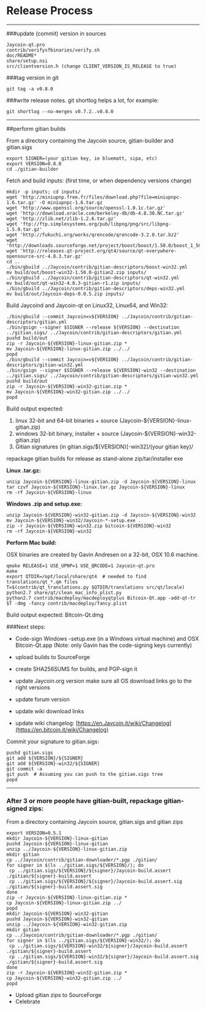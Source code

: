 Release Process
====================

* * *

###update (commit) version in sources


	Jaycoin-qt.pro
	contrib/verifysfbinaries/verify.sh
	doc/README*
	share/setup.nsi
	src/clientversion.h (change CLIENT_VERSION_IS_RELEASE to true)

###tag version in git

	git tag -a v0.8.0

###write release notes. git shortlog helps a lot, for example:

	git shortlog --no-merges v0.7.2..v0.8.0

* * *

##perform gitian builds

 From a directory containing the Jaycoin source, gitian-builder and gitian.sigs
  
	export SIGNER=(your gitian key, ie bluematt, sipa, etc)
	export VERSION=0.8.0
	cd ./gitian-builder

 Fetch and build inputs: (first time, or when dependency versions change)

	mkdir -p inputs; cd inputs/
	wget 'http://miniupnp.free.fr/files/download.php?file=miniupnpc-1.6.tar.gz' -O miniupnpc-1.6.tar.gz
	wget 'http://www.openssl.org/source/openssl-1.0.1c.tar.gz'
	wget 'http://download.oracle.com/berkeley-db/db-4.8.30.NC.tar.gz'
	wget 'http://zlib.net/zlib-1.2.6.tar.gz'
	wget 'ftp://ftp.simplesystems.org/pub/libpng/png/src/libpng-1.5.9.tar.gz'
	wget 'http://fukuchi.org/works/qrencode/qrencode-3.2.0.tar.bz2'
	wget 'http://downloads.sourceforge.net/project/boost/boost/1.50.0/boost_1_50_0.tar.bz2'
	wget 'http://releases.qt-project.org/qt4/source/qt-everywhere-opensource-src-4.8.3.tar.gz'
	cd ..
	./bin/gbuild ../Jaycoin/contrib/gitian-descriptors/boost-win32.yml
	mv build/out/boost-win32-1.50.0-gitian2.zip inputs/
	./bin/gbuild ../Jaycoin/contrib/gitian-descriptors/qt-win32.yml
	mv build/out/qt-win32-4.8.3-gitian-r1.zip inputs/
	./bin/gbuild ../Jaycoin/contrib/gitian-descriptors/deps-win32.yml
	mv build/out/Jaycoin-deps-0.0.5.zip inputs/

 Build Jaycoind and Jaycoin-qt on Linux32, Linux64, and Win32:
  
	./bin/gbuild --commit Jaycoin=v${VERSION} ../Jaycoin/contrib/gitian-descriptors/gitian.yml
	./bin/gsign --signer $SIGNER --release ${VERSION} --destination ../gitian.sigs/ ../Jaycoin/contrib/gitian-descriptors/gitian.yml
	pushd build/out
	zip -r Jaycoin-${VERSION}-linux-gitian.zip *
	mv Jaycoin-${VERSION}-linux-gitian.zip ../../
	popd
	./bin/gbuild --commit Jaycoin=v${VERSION} ../Jaycoin/contrib/gitian-descriptors/gitian-win32.yml
	./bin/gsign --signer $SIGNER --release ${VERSION}-win32 --destination ../gitian.sigs/ ../Jaycoin/contrib/gitian-descriptors/gitian-win32.yml
	pushd build/out
	zip -r Jaycoin-${VERSION}-win32-gitian.zip *
	mv Jaycoin-${VERSION}-win32-gitian.zip ../../
	popd

  Build output expected:

  1. linux 32-bit and 64-bit binaries + source (Jaycoin-${VERSION}-linux-gitian.zip)
  2. windows 32-bit binary, installer + source (Jaycoin-${VERSION}-win32-gitian.zip)
  3. Gitian signatures (in gitian.sigs/${VERSION}[-win32]/(your gitian key)/

repackage gitian builds for release as stand-alone zip/tar/installer exe

**Linux .tar.gz:**

	unzip Jaycoin-${VERSION}-linux-gitian.zip -d Jaycoin-${VERSION}-linux
	tar czvf Jaycoin-${VERSION}-linux.tar.gz Jaycoin-${VERSION}-linux
	rm -rf Jaycoin-${VERSION}-linux

**Windows .zip and setup.exe:**

	unzip Jaycoin-${VERSION}-win32-gitian.zip -d Jaycoin-${VERSION}-win32
	mv Jaycoin-${VERSION}-win32/Jaycoin-*-setup.exe .
	zip -r Jaycoin-${VERSION}-win32.zip bitcoin-${VERSION}-win32
	rm -rf Jaycoin-${VERSION}-win32

**Perform Mac build:**

  OSX binaries are created by Gavin Andresen on a 32-bit, OSX 10.6 machine.

	qmake RELEASE=1 USE_UPNP=1 USE_QRCODE=1 Jaycoin-qt.pro
	make
	export QTDIR=/opt/local/share/qt4  # needed to find translations/qt_*.qm files
	T=$(contrib/qt_translations.py $QTDIR/translations src/qt/locale)
	python2.7 share/qt/clean_mac_info_plist.py
	python2.7 contrib/macdeploy/macdeployqtplus Bitcoin-Qt.app -add-qt-tr $T -dmg -fancy contrib/macdeploy/fancy.plist

 Build output expected: Bitcoin-Qt.dmg

###Next steps:

* Code-sign Windows -setup.exe (in a Windows virtual machine) and
  OSX Bitcoin-Qt.app (Note: only Gavin has the code-signing keys currently)

* upload builds to SourceForge

* create SHA256SUMS for builds, and PGP-sign it

* update Jaycoin.org version
  make sure all OS download links go to the right versions

* update forum version

* update wiki download links

* update wiki changelog: [https://en.Jaycoin.it/wiki/Changelog](https://en.bitcoin.it/wiki/Changelog)

Commit your signature to gitian.sigs:

	pushd gitian.sigs
	git add ${VERSION}/${SIGNER}
	git add ${VERSION}-win32/${SIGNER}
	git commit -a
	git push  # Assuming you can push to the gitian.sigs tree
	popd

-------------------------------------------------------------------------

### After 3 or more people have gitian-built, repackage gitian-signed zips:

From a directory containing Jaycoin source, gitian.sigs and gitian zips

	export VERSION=0.5.1
	mkdir Jaycoin-${VERSION}-linux-gitian
	pushd Jaycoin-${VERSION}-linux-gitian
	unzip ../Jaycoin-${VERSION}-linux-gitian.zip
	mkdir gitian
	cp ../Jaycoin/contrib/gitian-downloader/*.pgp ./gitian/
	for signer in $(ls ../gitian.sigs/${VERSION}/); do
	 cp ../gitian.sigs/${VERSION}/${signer}/Jaycoin-build.assert ./gitian/${signer}-build.assert
	 cp ../gitian.sigs/${VERSION}/${signer}/Jaycoin-build.assert.sig ./gitian/${signer}-build.assert.sig
	done
	zip -r Jaycoin-${VERSION}-linux-gitian.zip *
	cp Jaycoin-${VERSION}-linux-gitian.zip ../
	popd
	mkdir Jaycoin-${VERSION}-win32-gitian
	pushd Jaycoin-${VERSION}-win32-gitian
	unzip ../Jaycoin-${VERSION}-win32-gitian.zip
	mkdir gitian
	cp ../Jaycoin/contrib/gitian-downloader/*.pgp ./gitian/
	for signer in $(ls ../gitian.sigs/${VERSION}-win32/); do
	 cp ../gitian.sigs/${VERSION}-win32/${signer}/Jaycoin-build.assert ./gitian/${signer}-build.assert
	 cp ../gitian.sigs/${VERSION}-win32/${signer}/Jaycoin-build.assert.sig ./gitian/${signer}-build.assert.sig
	done
	zip -r Jaycoin-${VERSION}-win32-gitian.zip *
	cp Jaycoin-${VERSION}-win32-gitian.zip ../
	popd

- Upload gitian zips to SourceForge
- Celebrate 
